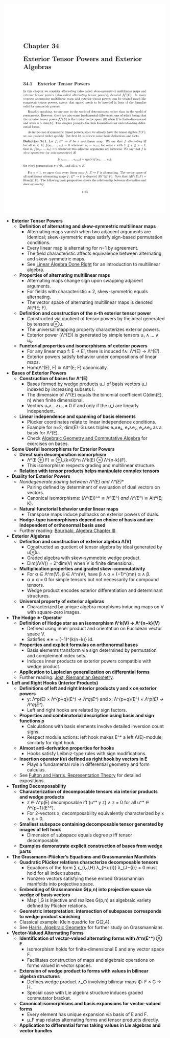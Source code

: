 ![ATD-ch34-exterial-tensor-powers](ATD-ch34-exterial-tensor-powers.best.png)

- **Exterior Tensor Powers**
  - **Definition of alternating and skew-symmetric multilinear maps**
    - Alternating maps vanish when two adjacent arguments are identical; skew-symmetric maps satisfy sign-based permutation conditions.
    - Every linear map is alternating for n=1 by agreement.
    - The field characteristic affects equivalence between alternating and skew-symmetric maps.
    - See [Linear Algebra Done Right](https://linear.axler.net/) for an introduction to multilinear algebra.
  - **Properties of alternating multilinear maps**
    - Alternating maps change sign upon swapping adjacent arguments.
    - For fields with characteristic ≠ 2, skew-symmetric equals alternating.
    - The vector space of alternating multilinear maps is denoted Altⁿ(E; F).
  - **Definition and construction of the n-th exterior tensor power**
    - Constructed via quotient of tensor powers by the ideal generated by tensors u⊗u.
    - The universal mapping property characterizes exterior powers.
    - Exterior power (Λⁿ(E)) is generated by simple tensors u₁ ∧ ... ∧ uₙ.
  - **Functorial properties and isomorphisms of exterior powers**
    - For any linear map f: E → E′, there is induced f∧: Λⁿ(E) → Λⁿ(E′).
    - Exterior powers satisfy behavior under compositions of linear maps.
    - Hom(Λⁿ(E), F) ≅ Altⁿ(E; F) canonically.
- **Bases of Exterior Powers**
  - **Construction of bases for Λⁿ(E)**
    - Bases formed by wedge products u_I of basis vectors u_i indexed by increasing subsets I.
    - The dimension of Λⁿ(E) equals the binomial coefficient C(dim(E), n) when finite dimensional.
    - Vectors u₁∧...∧uₙ ≠ 0 if and only if the u_i are linearly independent.
  - **Linear independence and spanning of basis elements**
    - Plücker coordinates relate to linear independence conditions.
    - Example for n=2, dim(E)=3 uses triples e₁∧e₂, e₁∧e₃, e₂∧e₃ as a basis for Λ²(E).
    - Check [Algebraic Geometry and Commutative Algebra](https://perso.univ-rennes1.fr/jean-yves.briot/cours%20ags.pdf) for exercises on bases.
- **Some Useful Isomorphisms for Exterior Powers**
  - **Direct sum decomposition isomorphism**
    - Λⁿ(E ⊕ F) ≅ ⊕_{k=0}^n Λ^k(E) ⊗ Λ^{n-k}(F).
    - This isomorphism respects grading and multilinear structure.
  - **Relation with tensor products helps manipulate complex tensors**
- **Duality for Exterior Powers**
  - **Nondegenerate pairing between Λⁿ(E*) and Λⁿ(E)**
    - Pairing defined by determinant of evaluation of dual vectors on vectors.
    - Canonical isomorphisms: (Λⁿ(E))^* ≅ Λⁿ(E^*) and Λⁿ(E^*) ≅ Altⁿ(E; K).
  - **Natural functorial behavior under linear maps**
    - Transpose maps induce pullbacks on exterior powers of duals.
  - **Hodge-type isomorphisms depend on choice of basis and are independent of orthonormal basis used**
  - Further reading: [Bourbaki, Algebra Chapter III](https://www.springer.com/gp/book/9783540067234).
- **Exterior Algebras**
  - **Definition and construction of exterior algebra Λ(V)**
    - Constructed as quotient of tensor algebra by ideal generated by u⊗u.
    - Graded algebra with skew-symmetric wedge product.
    - Dim(Λ(V)) = 2^dim(V) when V is finite dimensional.
  - **Multiplication properties and graded skew-commutativity**
    - For α ∈ Λ^m(V), β ∈ Λ^n(V), have β ∧ α = (−1)^{mn} α ∧ β.
    - α ∧ α = 0 for simple tensors but not necessarily for compound tensors.
    - Wedge product encodes exterior differentiation and determinant structures.
  - **Universal property of exterior algebras**
    - Characterized by unique algebra morphisms inducing maps on V with square-zero images.
- **The Hodge ∗-Operator**
  - **Definition of Hodge star as an isomorphism Λ^k(V) → Λ^{n−k}(V)**
    - Defined using inner product and orientation on Euclidean vector space V.
    - Satisfies ∗∗ = (−1)^{k(n−k)} id.
  - **Properties and explicit formulas on orthonormal bases**
    - Basis elements transform via sign determined by permutation and complement index sets.
    - Induces inner products on exterior powers compatible with wedge product.
  - **Application to Laplacian generalization on differential forms**
  - Further reading: [Jost, Riemannian Geometry](https://www.springer.com/gp/book/9783540710919).
- **Left and Right Hooks (Interior Products)**
  - **Definitions of left and right interior products y and x on exterior powers**
    - y: Λ^p(E) × Λ^{p+q}(E^*) → Λ^q(E^*) and x: Λ^{p+q}(E^*) × Λ^p(E) → Λ^q(E^*).
    - Left and right hooks are related by sign factors.
  - **Properties and combinatorial description using basis and sign functions ρ**
    - Calculations with basis elements involve detailed inversion count signs.
    - Respect module actions: left hook makes E^* a left Λ(E)-module; similarly for right hook.
  - **Almost anti-derivation properties for hooks**
    - Hooks satisfy Leibniz-type rules with sign modifications.
  - **Insertion operator i(u) defined as right hook by vectors in E**
    - Plays a fundamental role in differential geometry and form calculus.
  - See [Fulton and Harris, Representation Theory](https://link.springer.com/book/10.1007/978-1-4612-0979-9) for detailed expositions.
- **Testing Decomposability**
  - **Characterization of decomposable tensors via interior products and wedge products**
    - z ∈ Λ^p(E) decomposable iff (u^* y z) ∧ z = 0 for all u^* ∈ Λ^{p−1}(E^*).
    - For 2-vectors x, decomposability equivalently characterized by x ∧ x = 0.
  - **Smallest subspace containing decomposable tensor generated by images of left hook**
    - Dimension of subspace equals degree p iff tensor decomposable.
  - **Examples demonstrate explicit construction of bases from wedge parts**
- **The Grassmann-Plücker’s Equations and Grassmannian Manifolds**
  - **Quadratic Plücker relations characterize decomposable tensors**
    - Equations of the form ∑ ϵ_{i,J,H} λ_{H∪{i}} λ_{J−{i}} = 0 must hold for all index subsets.
    - Nonzero vectors satisfying these embed Grassmannian manifolds into projective space.
  - **Embedding of Grassmannian G(p,n) into projective space via wedge of basis vectors**
    - Map i_G is injective and realizes G(p,n) as algebraic variety defined by Plücker relations.
  - **Geometric interpretation: intersection of subspaces corresponds to wedge product vanishing**
  - Classical example: Klein quadric for G(2,4).
  - See [Harris, Algebraic Geometry](https://link.springer.com/book/10.1007/978-1-4757-3849-0) for further study on Grassmannians.
- **Vector-Valued Alternating Forms**
  - **Identification of vector-valued alternating forms with Λ^n(E^*) ⊗ F**
    - Isomorphism holds for finite-dimensional E and any vector space F.
    - Facilitates construction of maps and algebraic operations on forms valued in vector spaces.
  - **Extension of wedge product to forms with values in bilinear algebra structures**
    - Defines wedge product ∧_Φ involving bilinear maps Φ: F × G → H.
    - Special case with Lie algebra structure induces graded commutator bracket.
  - **Canonical isomorphisms and basis expansions for vector-valued forms**
    - Every element has unique expansion via basis of E and F.
    - µ_F map relates alternating forms and tensor products directly.
  - **Application to differential forms taking values in Lie algebras and vector bundles**
